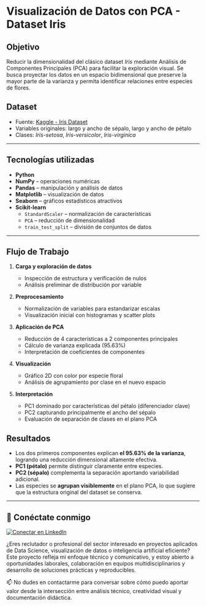 # Visualización de Datos con PCA - Dataset Iris

## Objetivo  
Reducir la dimensionalidad del clásico dataset *Iris* mediante Análisis de Componentes Principales (PCA) para facilitar la exploración visual. Se busca proyectar los datos en un espacio bidimensional que preserve la mayor parte de la varianza y permita identificar relaciones entre especies de flores.

## Dataset  
- Fuente: [Kaggle - Iris Dataset](https://www.kaggle.com/uciml/iris)  
- Variables originales: largo y ancho de sépalo, largo y ancho de pétalo  
- Clases: *Iris-setosa*, *Iris-versicolor*, *Iris-virginica*

---

## Tecnologías utilizadas  
- **Python**  
- **NumPy** – operaciones numéricas  
- **Pandas** – manipulación y análisis de datos  
- **Matplotlib** – visualización de datos  
- **Seaborn** – gráficos estadísticos atractivos  
- **Scikit-learn**  
  - `StandardScaler` – normalización de características  
  - `PCA` – reducción de dimensionalidad  
  - `train_test_split` – división de conjuntos de datos

---

## Flujo de Trabajo

1. **Carga y exploración de datos**
   - Inspección de estructura y verificación de nulos  
   - Análisis preliminar de distribución por variable

2. **Preprocesamiento**
   - Normalización de variables para estandarizar escalas  
   - Visualización inicial con histogramas y scatter plots

3. **Aplicación de PCA**
   - Reducción de 4 características a 2 componentes principales  
   - Cálculo de varianza explicada (95.63%)  
   - Interpretación de coeficientes de componentes

4. **Visualización**
   - Gráfico 2D con color por especie floral  
   - Análisis de agrupamiento por clase en el nuevo espacio

5. **Interpretación**
   - PC1 dominado por características del pétalo (diferenciador clave)  
   - PC2 capturando principalmente el ancho del sépalo  
   - Evaluación de separación de clases en el plano PCA

## Resultados

- Los dos primeros componentes explican **el 95.63% de la varianza**, logrando una reducción dimensional altamente efectiva.  
- **PC1 (pétalo)** permite distinguir claramente entre especies.  
- **PC2 (sépalo)** complementa la separación aportando variabilidad adicional.  
- Las especies se **agrupan visiblemente** en el plano PCA, lo que sugiere que la estructura original del dataset se conserva.

---

## 👤 Conéctate conmigo

[![Conectar en LinkedIn](https://img.shields.io/badge/LinkedIn-Conectar-blue?logo=linkedin&style=flat-square)](https://www.linkedin.com/in/daniel-araneda-yasic)

¿Eres reclutador o profesional del sector interesado en proyectos aplicados de Data Science, visualización de datos o inteligencia artificial eficiente?  
Este proyecto refleja mi enfoque técnico y comunicativo, y estoy abierto a oportunidades laborales, colaboración en equipos multidisciplinarios y desarrollo de soluciones prácticas y reproducibles.

📫 No dudes en contactarme para conversar sobre cómo puedo aportar valor desde la intersección entre análisis técnico, creatividad visual y documentación didáctica.





